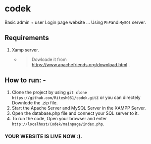 # codek
Basic admin + user Login page website ...  Using `PhP`and `MySQl` server. 

## Requirements
1. Xamp server. 
     - > Dowloade it from https://www.apachefriends.org/download.html . 

## How to run: - 

1. Clone the project by using `git clone https://github.com/Ritesh051/codek.git`z or you can directely Downlode the .zip file.
2. Start the Apache Server and MySQL Server in the XAMPP Server.
3. Open the database.php file and connect your SQL server to it.
4. To run the code, Open your browser and enter `http://localhost/Codek/mainpage/index.php`. 


###  YOUR WEBSITE IS LIVE NOW :). 
